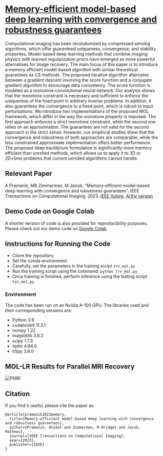 # [Memory-efficient model-based deep learning with convergence and robustness guarantees](https://arxiv.org/pdf/2206.04797.pdf)

Computational imaging has been revolutionized by compressed sensing algorithms, which offer guaranteed uniqueness, convergence, and stability properties. Model-based deep learning methods that combine imaging physics with learned regularization priors have emerged as more powerful alternatives for image recovery. The main focus of this paper is to introduce a memory efficient model-based algorithm with similar theoretical guarantees as CS methods. The proposed iterative algorithm alternates between a gradient descent involving the score function and a conjugate gradient algorithm to encourage data consistency. The score function is modeled as a monotone convolutional neural network. Our analysis shows that the monotone constraint is necessary and sufficient to enforce the uniqueness of the fixed point in arbitrary inverse problems. In addition, it also guarantees the convergence to a fixed point, which is robust to input perturbations. We introduce two implementations of the proposed MOL framework, which differ in the way the monotone property is imposed. The first approach enforces a strict monotone constraint, while the second one relies on an approximation. The guarantees are not valid for the second approach in the strict sense. However, our empirical studies show that the convergence and robustness of both approaches are comparable, while the less constrained approximate implementation offers better performance. The proposed deep equilibrium formulation is significantly more memory efficient than unrolled methods, which allows us to apply it to 3D or 2D+time problems that current unrolled algorithms cannot handle.


## Relevant Paper

A Pramanik, MB Zimmerman, M Jacob, "Memory-efficient model-based deep learning with convergence and robustness guarantees", IEEE Transactions on Computational Imaging, 2023. [IEEE Xplore](https://ieeexplore.ieee.org/document/10059176), [ArXiv version](https://arxiv.org/pdf/2206.04797.pdf)


## Demo Code on Google Colab

A shorter version of code is also provided for reproducibility purposes. Please check out our demo code on [Google Colab](https://colab.research.google.com/drive/1VnMbVW7roOkY_wjpUXUxhNli3BHjwWJB).

## Instructions for Running the Code

* Clone the repository.
* Set the conda environment.
* Carefully, set the parameters in the training script ```trn_mol.py```
* Run the training script using the command: ```python trn_mol.py```
* Once training is finished, perform inference using the testing script ```tst_mol.py```

### Environment

The code has been run on an Nvidia A-100 GPU. The libraries used and their corresponding versions are: 

* Python 3.9
* cudatoolkit 11.3.1
* numpy 1.22
* matplotlib 3.6.2
* scipy 1.7.3
* tqdm 4.64.0
* h5py 3.8.0


## MOL-LR Results for Parallel MRI Recovery

![PMRI](pmri.gif)


## Citation

If you find it useful, please cite the paper as:

```
@article{pramanik2023memory,
  title={Memory-efficient model-based deep learning with convergence and robustness guarantees},
  author={Pramanik, Aniket and Zimmerman, M Bridget and Jacob, Mathews},
  journal={IEEE Transactions on Computational Imaging},
  year={2023},
  publisher={IEEE}
}
```
